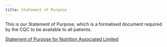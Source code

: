 ```yaml
---
title: Statement of Purpose
---
```


This is our Statement of Purpose, which is a formalised document required by the CQC to be available to all patients.

[Statement of Purpose for Nutrition Associated Limited](</documents/Statement of Purpose for Nutrition Associates Limited.pdf>)